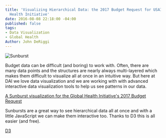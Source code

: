 ```yaml
---
title: 'Visualizing Hierarchical Data: the 2017 Budget Request for USAID''s Global
  Health Initiative'
date: 2016-08-08 22:18:00 -04:00
published: false
tags:
- Data Visualization
- Global Health
Author: John DeRiggi
---
```


![Sunburst](/uploads/Capture.PNG-5e5efd.jpg)

Budget data can be difficult (and boring) to work with. Often, there are many data points and the structures are nearly always multi-layered which makes them difficult to visualize all at once in an intuitive way. But here at DAI we love data visualization and we are working with with advanced interactive data visualization tools to help us see patterns in our data.

[A Sunburst visualization for the Global Health Initiative's 2017 Budget Request ](https://s3.amazonaws.com/daiblogviz/usaidghi/sunburst.html)

Sunbursts are a great way to see hierarchical data all at once and with a little JavaScript we can make them interactive too. Thanks to D3 this is all easier (and free).

[D3](https://d3js.org/)

